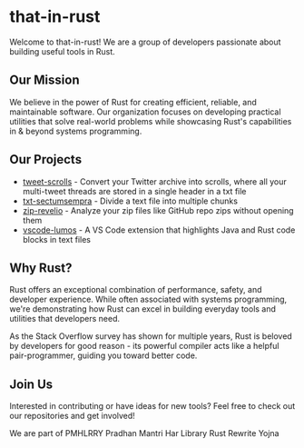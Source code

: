 # that-in-rust

Welcome to that-in-rust! We are a group of developers passionate about building useful tools in Rust.


## Our Mission

We believe in the power of Rust for creating efficient, reliable, and maintainable software. Our organization focuses on developing practical utilities that solve real-world problems while showcasing Rust's capabilities in & beyond systems programming.

## Our Projects

- [tweet-scrolls](https://github.com/that-in-rust/tweet-scrolls) - Convert your Twitter archive into scrolls, where all your multi-tweet threads are stored in a single header in a txt file
- [txt-sectumsempra](https://github.com/that-in-rust/txt-sectumsempra) - Divide a text file into multiple chunks
- [zip-revelio](https://github.com/that-in-rust/zip-revelio) - Analyze your zip files like GitHub repo zips without opening them
- [vscode-lumos](https://github.com/that-in-rust/vscode-lumos) - A VS Code extension that highlights Java and Rust code blocks in text files

## Why Rust?

Rust offers an exceptional combination of performance, safety, and developer experience. While often associated with systems programming, we're demonstrating how Rust can excel in building everyday tools and utilities that developers need.

As the Stack Overflow survey has shown for multiple years, Rust is beloved by developers for good reason - its powerful compiler acts like a helpful pair-programmer, guiding you toward better code.

## Join Us

Interested in contributing or have ideas for new tools? Feel free to check out our repositories and get involved!


We are part of PMHLRRY Pradhan Mantri Har Library Rust Rewrite Yojna
